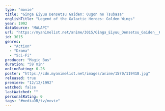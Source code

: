 ```yaml
---
type: "movie"
title: "Ginga Eiyuu Densetsu Gaiden: Ougon no Tsubasa"
englishTitle: "Legend of the Galactic Heroes: Golden Wings"
year: 1992
dataSource: "MALAPI"
url: "https://myanimelist.net/anime/3015/Ginga_Eiyuu_Densetsu_Gaiden__Ougon_no_Tsubasa"
id: 3015
genres: 
  - "Action"
  - "Drama"
  - "Sci-Fi"
producer: "Magic Bus"
duration: "59 min"
onlineRating: 6.26
poster: "https://cdn.myanimelist.net/images/anime/1570/119418.jpg"
released: true
premiere: "12/12/1992"
watched: false
lastWatched: ""
personalRating: 0
tags: "#mediaDB/tv/movie"
---
```

